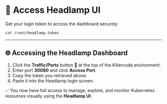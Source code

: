 # 🔑 Access Headlamp UI

Get your login token to access the dashboard securely:

```bash
cat /root/headlamp-token
```

---

## 🌐 Accessing the Headlamp Dashboard

1. Click the **Traffic/Ports** button 🔗 at the top of the Killercoda environment.
2. Enter port **30080** and click **Access Port**.
3. Copy the token you retrieved above.
4. Paste it into the Headlamp login screen.

✅ You now have full access to manage, explore, and monitor Kubernetes resources visually using the **Headlamp UI**.


